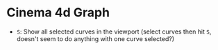 # Cinema 4d Graph

- `S`: Show all selected curves in the viewport (select curves then hit `S`, doesn't seem to do anything with one curve selected?)

